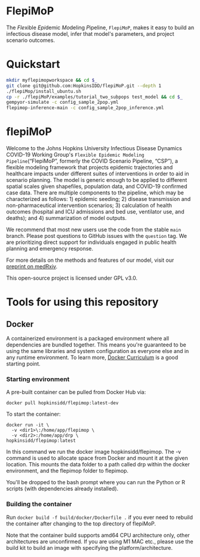 
# FlepiMoP

The *Fle*xible *Epi*demic *Mo*deling *P*ipeline, `FlepiMoP`, makes it easy to build an infectious disease model, infer that model's parameters, and project scenario outcomes.

# Quickstart

```bash
mkdir myflepimopworkspace && cd $_
git clone git@github.com:HopkinsIDD/flepiMoP.git --depth 1
./flepiMop/install_ubuntu.sh
cp -r ./flepiMoP/examples/tutorial_two_subpops test_model && cd $_
gempyor-simulate -c config_sample_2pop.yml
flepimop-inference-main -c config_sample_2pop_inference.yml
```

# flepiMoP

Welcome to the Johns Hopkins University Infectious Disease Dynamics COVID-19 Working Group's `Flexible Epidemic Modeling Pipeline`(“FlepiMoP”, formerly the COVID Scenario Pipeline, “CSP”), a flexible modeling framework that projects epidemic trajectories and healthcare impacts under different suites of interventions in order to aid in scenario planning. The model is generic enough to be applied to different spatial scales given shapefiles, population data, and COVID-19 confirmed case data. There are multiple components to the pipeline, which may be characterized as follows: 1) epidemic seeding; 2) disease transmission and non-pharmaceutical intervention scenarios; 3) calculation of health outcomes (hospital and ICU admissions and bed use, ventilator use, and deaths); and 4) summarization of model outputs.

We recommend that most new users use the code from the stable `main` branch. Please post questions to GitHub issues with the `question` tag. We are prioritizing direct support for individuals engaged in public health planning and emergency response.

<!--
For more information on getting started, please visit our [wiki](https://github.com/HopkinsIDD/COVID19_Minimal/wiki) at [HopkinsIDD/COVID19_Minimal](https://github.com/HopkinsIDD/COVID19_Minimal). We are trying to keep this page up-to-date for use with the `master` branch.
-->

For more details on the methods and features of our model, visit our [preprint on medRxiv](https://www.medrxiv.org/content/10.1101/2020.06.11.20127894v1).

This open-source project is licensed under GPL v3.0.


# Tools for using this repository
## Docker

A containerized environment is a packaged environment where all
dependencies are bundled together. This means you're guaranteed to be
using the same libraries and system configuration as everyone else and in
any runtime environment. To learn more, [Docker
Curriculum](https://docker-curriculum.com/) is a good starting point.

### Starting environment

A pre-built container can be pulled from Docker Hub via:
```
docker pull hopkinsidd/flepimop:latest-dev
```

To start the container:
```
docker run -it \
  -v <dir1>\:/home/app/flepimop \
  -v <dir2>:/home/app/drp \
hopkinsidd/flepimop:latest
```

In this command we run the docker image hopkinsidd/flepimop. The -v command is used to allocate space from Docker and mount it at the given location. 
This mounts the data folder <dir2> to a path called drp within the docker environment, and the flepimop folder <dir1> to flepimop. 

You'll be dropped to the bash prompt where you can run the Python or
R scripts (with dependencies already installed).

### Building the container

Run `docker build -f build/docker/Dockerfile .` if you ever need to rebuild the container after changing to the top directory of flepiMoP.

Note that the container build supports amd64 CPU architecture only, other architectures are unconfirmed. If you are using M1 MAC etc., please use the build kit to build an image with specifying the platform/architecture.
  

<!--
# Tools for development
## Profiling

The Python SEIR simulation supports profiling as a command-line option with the
`--profile` flag. To write output to a specific file, use the
`--profile-output` command line option. If you're profiling, it's a good
idea to run single-threaded (`-j 1`) to capture the statistics that would
be lost within the child processes.

Here's an example to run 10 simulations while profiling the simulation and
outputting to `~/profile.output`.

```
$ ./simulate.py -n 10 --profile --profile-output $HOME/profile.output -j 1
```
-->
